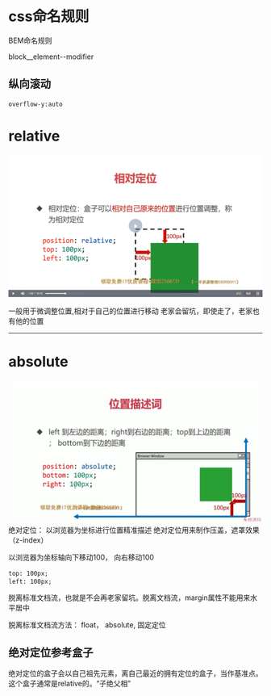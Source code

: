 # css命名规则
BEM命名规则

block__element--modifier

## 纵向滚动
```
overflow-y:auto
```

# relative 
![relative-Position-img](Img\relativePositionDes.png)

一般用于微调整位置,相对于自己的位置进行移动
老家会留坑，即使走了，老家也有他的位置

---

# absolute
![absolute-Position-img](Img\absolutePositionDes.png)
绝对定位： 以浏览器为坐标进行位置精准描述
绝对定位用来制作压盖，遮罩效果（z-index）

以浏览器为坐标轴向下移动100， 向右移动100
```
top: 100px; 
left: 100px;
```
脱离标准文档流，也就是不会再老家留坑。脱离文档流，margin属性不能用来水平居中

脱离标准文档流方法： float， absolute, 固定定位


## 绝对定位参考盒子
绝对定位的盒子会以自己祖先元素，离自己最近的拥有定位的盒子，当作基准点。这个盒子通常是relative的。“子绝父相”

